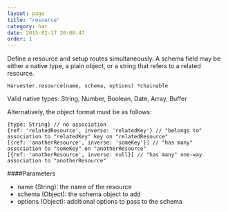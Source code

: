 ```yaml
---
layout: page
title: "resource"
category: har
date: 2015-02-17 20:08:47
order: 1
---
```

Define a resource and setup routes simultaneously. A schema field may be either a native type, a plain object, or a string that refers to a related resource.

```
Harvester.resource(name, schema, options) *chainable
```

Valid native types: String, Number, Boolean, Date, Array, Buffer

Alternatively, the object format must be as follows:

```
{type: String} // no association
{ref: 'relatedResource', inverse: 'relatedKey'} // "belongs to" association to "relatedKey" key on "relatedResource"
[{ref: 'anotherResource', inverse: 'someKey'}] // "has many" association to "someKey" on "anotherResource"
[{ref: 'anotherResource', inverse: null}] // "has many" one-way association to "anotherResource"
```

####Parameters

- name (String): the name of the resource
- schema (Object): the schema object to add
- options (Object): additional options to pass to the schema